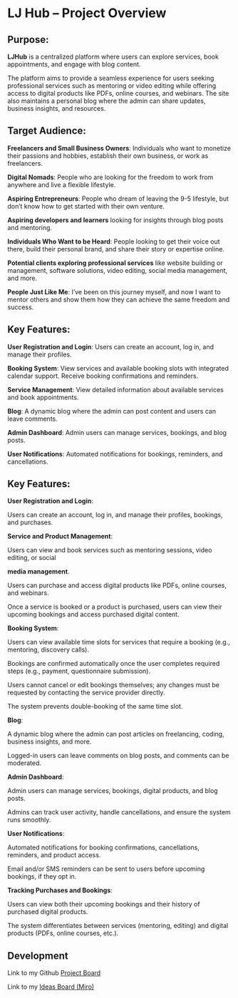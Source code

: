 # LJ Hub – Project Overview

## Purpose:

**LJHub** is a centralized platform where users can explore services, book appointments, and engage with blog content.

The platform aims to provide a seamless experience for users seeking professional services such as mentoring or video editing while offering access to digital products like PDFs, online courses, and webinars. The site also maintains a personal blog where the admin can share updates, business insights, and resources.

## Target Audience:

**Freelancers and Small Business Owners**: Individuals who want to monetize their passions and hobbies, establish their own business, or work as freelancers.

**Digital Nomads**: People who are looking for the freedom to work from anywhere and live a flexible lifestyle.

**Aspiring Entrepreneurs**: People who dream of leaving the 9-5 lifestyle, but don’t know how to get started with their own venture.

**Aspiring developers and learners** looking for insights through blog posts and mentoring.

**Individuals Who Want to be Heard**: People looking to get their voice out there, build their personal brand, and share their story or expertise online.

**Potential clients exploring professional services** like website building or management, software solutions, video editing, social media management, and more.

**People Just Like Me**: I’ve been on this journey myself, and now I want to mentor others and show them how they can achieve the same freedom and success.

## Key Features:

**User Registration and Login**:
Users can create an account, log in, and manage their profiles.

**Booking System**:
View services and available booking slots with integrated calendar support.
Receive booking confirmations and reminders.

**Service Management**:
View detailed information about available services and book appointments.

**Blog**:
A dynamic blog where the admin can post content and users can leave comments.

**Admin Dashboard**:
Admin users can manage services, bookings, and blog posts.

**User Notifications**:
Automated notifications for bookings, reminders, and cancellations.

## Key Features:

**User Registration and Login**:

Users can create an account, log in, and manage their profiles, bookings, and purchases.

**Service and Product Management**:

Users can view and book services such as mentoring sessions, video editing, or social

**media management**.

Users can purchase and access digital products like PDFs, online courses, and webinars.

Once a service is booked or a product is purchased, users can view their upcoming bookings and access purchased digital content.

**Booking System**:

Users can view available time slots for services that require a booking (e.g., mentoring, discovery calls).

Bookings are confirmed automatically once the user completes required steps (e.g., payment, questionnaire submission).

Users cannot cancel or edit bookings themselves; any changes must be requested by contacting the service provider directly.

The system prevents double-booking of the same time slot.

**Blog**:

A dynamic blog where the admin can post articles on freelancing, coding, business insights, and more.

Logged-in users can leave comments on blog posts, and comments can be moderated.

**Admin Dashboard**:

Admin users can manage services, bookings, digital products, and blog posts.

Admins can track user activity, handle cancellations, and ensure the system runs smoothly.

**User Notifications**:

Automated notifications for booking confirmations, cancellations, reminders, and product access.

Email and/or SMS reminders can be sent to users before upcoming bookings, if they opt in.

**Tracking Purchases and Bookings**:

Users can view both their upcoming bookings and their history of purchased digital products.

The system differentiates between services (mentoring, editing) and digital products (PDFs, online courses, etc.).

## Development

Link to my Github [Project Board](https://github.com/users/LJTalks/projects/11)

Link to my [Ideas Board (Miro)](https://miro.com/app/board/uXjVKukyfAU=/)
